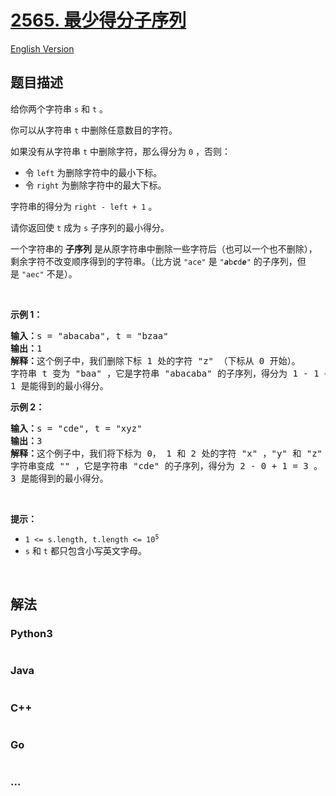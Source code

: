 # [2565. 最少得分子序列](https://leetcode.cn/problems/subsequence-with-the-minimum-score)

[English Version](/solution/2500-2599/2565.Subsequence%20With%20the%20Minimum%20Score/README_EN.md)

## 题目描述

<!-- 这里写题目描述 -->

<p>给你两个字符串&nbsp;<code>s</code> 和&nbsp;<code>t</code>&nbsp;。</p>

<p>你可以从字符串 <code>t</code>&nbsp;中删除任意数目的字符。</p>

<p>如果没有从字符串&nbsp;<code>t</code>&nbsp;中删除字符，那么得分为&nbsp;<code>0</code>&nbsp;，否则：</p>

<ul>
	<li>令&nbsp;<code>left</code>&nbsp;为删除字符中的最小下标。</li>
	<li>令&nbsp;<code>right</code>&nbsp;为删除字符中的最大下标。</li>
</ul>

<p>字符串的得分为&nbsp;<code>right - left + 1</code>&nbsp;。</p>

<p>请你返回使<em>&nbsp;</em><code>t</code><em> </em>成为<em>&nbsp;</em><code>s</code>&nbsp;子序列的最小得分。</p>

<p>一个字符串的 <strong>子序列</strong>&nbsp;是从原字符串中删除一些字符后（也可以一个也不删除），剩余字符不改变顺序得到的字符串。（比方说&nbsp;<code>"ace"</code> 是&nbsp;<code>"<strong><em>a</em></strong>b<strong><em>c</em></strong>d<strong><em>e</em></strong>"</code>&nbsp;的子序列，但是&nbsp;<code>"aec"</code>&nbsp;不是）。</p>

<p>&nbsp;</p>

<p><strong>示例 1：</strong></p>

<pre>
<b>输入：</b>s = "abacaba", t = "bzaa"
<b>输出：</b>1
<b>解释：</b>这个例子中，我们删除下标 1 处的字符 "z" （下标从 0 开始）。
字符串 t 变为 "baa" ，它是字符串 "abacaba" 的子序列，得分为 1 - 1 + 1 = 1 。
1 是能得到的最小得分。
</pre>

<p><strong>示例 2：</strong></p>

<pre>
<b>输入：</b>s = "cde", t = "xyz"
<b>输出：</b>3
<b>解释：</b>这个例子中，我们将下标为 0， 1 和 2 处的字符 "x" ，"y" 和 "z" 删除（下标从 0 开始）。
字符串变成 "" ，它是字符串 "cde" 的子序列，得分为 2 - 0 + 1 = 3 。
3 是能得到的最小得分。
</pre>

<p>&nbsp;</p>

<p><strong>提示：</strong></p>

<ul>
	<li><code>1 &lt;= s.length, t.length &lt;= 10<sup>5</sup></code></li>
	<li><code>s</code> 和&nbsp;<code>t</code>&nbsp;都只包含小写英文字母。</li>
</ul>

<p>&nbsp;</p>


## 解法

<!-- 这里可写通用的实现逻辑 -->

<!-- tabs:start -->

### **Python3**

<!-- 这里可写当前语言的特殊实现逻辑 -->

```python

```

### **Java**

<!-- 这里可写当前语言的特殊实现逻辑 -->

```java

```

### **C++**

```cpp

```

### **Go**

```go

```

### **...**

```

```

<!-- tabs:end -->